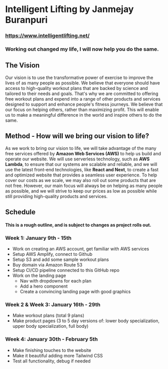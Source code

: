 # Intelligent Lifting by Janmejay Buranpuri

### https://www.intelligentlifting.net/

### Working out changed my life, I will now help you do the same.

## The Vision
Our vision is to use the transformative power of exercise to improve the lives of as many people as possible. We believe that everyone should have access to high-quality workout plans that are backed by science and tailored to their needs and goals. That's why we are committed to offering free workout plans and expend into a range of other products and services designed to support and enhance people's fitness journeys. We believe that our focus on helping others, rather than maximizing profit. This will enable us to make a meaningful difference in the world and inspire others to do the same.

## Method - How will we bring our vision to life?
As we work to bring our vision to life, we will take advantage of the many free services offered by **Amazon Web Services (AWS)** to help us build and operate our website. We will use serverless technology, such as **AWS Lambda**, to ensure that our systems are scalable and reliable, and we will use the latest front-end technologies, like **React and Next**, to create a fast and optimized website that provides a seamless user experience. To help cover our costs as we scale, we may also roll out some products that are not free. However, our main focus will always be on helping as many people as possible, and we will strive to keep our prices as low as possible while still providing high-quality products and services.


## Schedule

#### This is a rough outline, and is subject to changes as project rolls out. 

### Week 1: January 9th - 15th
- Work on creating an AWS account, get familiar with AWS services
- Setup AWS Amplify, connect to Github
- Setup S3 and add some sample workout plans
- Buy domain via Amazon Route 53
- Setup CI/CD pipeline connected to this GitHub repo
- Work on the landing page
  - Nav with dropdowns for each plan
  - Add a hero component
  - Create a convincing landing page with good graphics

### Week 2 & Week 3: January 16th - 29th
- Make workout plans (total 9 plans)
- Make product pages (3 to 5 day versions of: lower body specialization, upper body specialization, full body)

### Week 4: January 30th - February 5th
- Make finishing touches to the website
- Make it beautiful adding more Tailwind CSS
- Test all functionality, debug if needed

